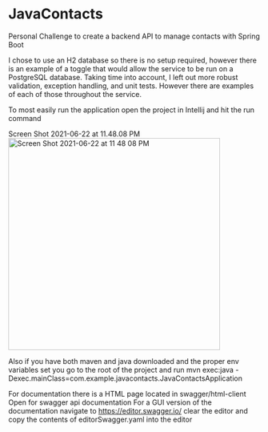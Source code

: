# JavaContacts
Personal Challenge to create a backend API to manage contacts with Spring Boot

I chose to use an H2 database so there is no setup required, however there is an example of a toggle that would allow the service to be run on a PostgreSQL database.
Taking time into account, I left out more robust validation, exception handling, and unit tests. However there are examples of each of those throughout the service.

To most easily run the application open the project in Intellij and hit the run command

Screen Shot 2021-06-22 at 11.48.08 PM<img width="423" alt="Screen Shot 2021-06-22 at 11 48 08 PM" src="https://user-images.githubusercontent.com/71465617/123032811-a2924100-d3b4-11eb-8809-225f358b2cd4.png">


Also if you have both maven and java downloaded and the proper env variables set you go to the root of the project and run
  mvn exec:java -Dexec.mainClass=com.example.javacontacts.JavaContactsApplication
  
For documentation there is a HTML page located in swagger/html-client
  Open for swagger api documentation
For a GUI version of the documentation navigate to https://editor.swagger.io/ clear the editor and copy the contents of editorSwagger.yaml into the editor
